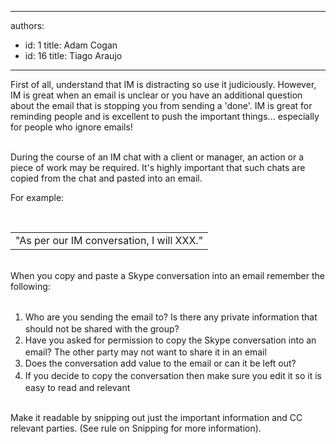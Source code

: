 

---
authors:
  - id: 1
    title: Adam Cogan
  - id: 16
    title: Tiago Araujo
---




<span class='intro'> <p>First of all, understand that IM is distracting so use it judiciously. However, IM is great when an email is unclear or you have an additional question about the email that is stopping you from sending a 'done'. IM is great for reminding people and is excellent to push the important things... especially for people who ignore emails!</p><p><br>During the course of an IM chat with a client or manager, an action or a piece of work may be required. It's highly important that such chats are copied from the chat and pasted into an email.</p> </span>

For example&#58;<div><br><table cellspacing="0" width="100%" class="ssw15-rteTable-default"><tbody><tr><td class="ssw15-rteTable-default" style="width&#58;100%;">​&quot;As per our IM conversation, I will XXX.&quot;</td></tr></tbody></table><br>When you copy and paste a Skype conversation into an email remember the following&#58;</div><div><br><ol><li><span style="line-height&#58;20px;">Who are you sending the email to? Is there any private information that should not be shared with the group?</span><br></li><li><span style="line-height&#58;20px;">Have you asked for permission to copy the Skype conversation into an email? The other party may not want to share it in an email</span><br></li><li><span style="line-height&#58;20px;">Does the conversation add value to the email or can it be left out?</span><br></li><li><span style="line-height&#58;20px;">If you decide to copy the conversation then make sure you edit it so it is easy to read and relevant</span><br></li></ol></div><div><br>Make it readable by snipping out just the important information and CC relevant parties. (See&#160;rule on Snipping&#160;for more information).</div>


